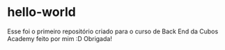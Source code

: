 # hello-world
Esse foi o primeiro repositório criado para o curso de Back End da Cubos Academy feito por mim
:D
Obrigada!
